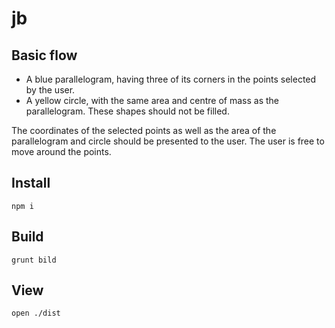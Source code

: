 # jb

## Basic flow

  * A blue parallelogram, having three of its corners in the points selected by the user.
  * A yellow circle, with the same area and centre of mass as the parallelogram. These shapes should not be filled.

The coordinates of the selected points as well as the area of the parallelogram and circle should be presented to the user.
The user is free to move around the points.


## Install

```
npm i
```

## Build

```
grunt bild
```

## View

```
open ./dist
